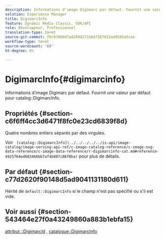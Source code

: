 ```yaml
---
description: Informations d’image Digimarc par défaut. Fournit une valeur par défaut pour le catalogue DigimarcInfo.
solution: Experience Manager
title: DigimarcInfo
feature: Dynamic Media Classic, SDK/API
role: Développeur, Professionnel
translation-type: tm+mt
source-git-commit: f6c97606d7a4209427316d7367013ad9585a5cae
workflow-type: tm+mt
source-wordcount: '60'
ht-degree: 6%

---
```



# DigimarcInfo{#digimarcinfo}

Informations d’image Digimarc par défaut. Fournit une valeur par défaut pour catalog::DigimarcInfo.

## Propriétés {#section-c6f6ff4cc3d6471f8fc0e23cd6839f8d}

Quatre nombres entiers séparés par des virgules.

Voir ` [catalog::DigimarcInfo](../../../../../is-api/image-catalog/image-serving-api-ref/c-image-catalog-reference/c-image-svg-data-reference/c-image-data-reference/r-digimarcinfo-cat.md#reference-4925764ed683466bb7af4b807c86f8ba)` pour plus de détails.

## Par défaut {#section-c77d2620f90148d5ad9041131180d611}

Hérité de `default::DigimarcInfo` si le champ n&#39;est pas spécifié ou s&#39;il est vide.

## Voir aussi {#section-543464e27f0a43249860a883b1ebfa15}

[attribut ::DigimarcId](../../../../../is-api/image-catalog/image-serving-api-ref/c-image-catalog-reference/c-attributes-reference/r-digimarcid.md#reference-33e3eca7f1874510904e5c8645cecd68) ,  [catalogue::DigimarcInfo](../../../../../is-api/image-catalog/image-serving-api-ref/c-image-catalog-reference/c-image-svg-data-reference/c-image-data-reference/r-digimarcinfo-cat.md#reference-4925764ed683466bb7af4b807c86f8ba)

